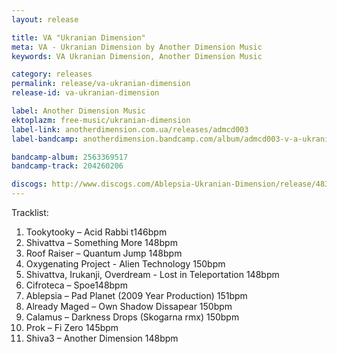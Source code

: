 ```yaml
---
layout: release

title: VA "Ukranian Dimension"
meta: VA - Ukranian Dimension by Another Dimension Music
keywords: VA Ukranian Dimension, Another Dimension Music

category: releases
permalink: release/va-ukranian-dimension
release-id: va-ukranian-dimension

label: Another Dimension Music
ektoplazm: free-music/ukranian-dimension
label-link: anotherdimension.com.ua/releases/admcd003
label-bandcamp: anotherdimension.bandcamp.com/album/admcd003-v-a-ukranian-dimension-sale

bandcamp-album: 2563369517
bandcamp-track: 204260206

discogs: http://www.discogs.com/Ablepsia-Ukranian-Dimension/release/4833250
---
```


Tracklist:

01. Tookytooky – Acid Rabbi t146bpm
02. Shivattva – Something More 148bpm
03. Roof Raiser – Quantum Jump 148bpm
04. Oxygenating Project - Alien Technology 150bpm
05. Shivattva, Irukanji, Overdream - Lost in Teleportation 148bpm
06. Cifroteca – Spoe148bpm
07. Ablepsia – Pad Planet (2009 Year Production) 151bpm
08. Already Maged – Own Shadow Dissapear 150bpm
09. Calamus – Darkness Drops (Skogarna rmx) 150bpm
10. Prok – Fi Zero 145bpm
11. Shiva3 – Another Dimension 148bpm